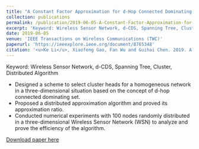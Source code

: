 ```yaml
---
title: "A Constant Factor Approximation for d-Hop Connected Dominating Set in 3-Dimensional Wireless Network"
collection: publications
permalink: /publication/2019-06-05-A-Constant-Factor-Approximation-for-d-Hop-Connected-Dominating-Set-in-3-Dimensional-Wireless-Networks
excerpt: 'Keyword: Wireless Sensor Network, d-CDS, Spanning Tree, Cluster, Distributed Algorithm'
date: 2019-06-05
venue: 'IEEE Transactions on Wireless Communications (TWC)'
paperurl: 'https://ieeexplore.ieee.org/document/8765348'
citation: '<u>Ke Li</u>, Xiaofeng Gao, Fan Wu and Guihai Chen. 2019. A Constant Factor Approximation for d-Hop Connected Dominating Set in 3-Dimensional Wireless Network. <i>IEEE Transactions on Wireless Communications (TWC)</i>, 18(9): pp. 4357-4367.'
---
```

Keyword: Wireless Sensor Network, d-CDS, Spanning Tree, Cluster, Distributed Algorithm

* Designed a scheme to select cluster heads for a homogeneous network in a three-dimensional situation based on the concept of d-hop connected dominating set.
* Proposed a distributed approximation algorithm and proved its approximation ratio.
* Conducted numerical experiments with 100 nodes randomly distributed in a three-dimensional Wireless Sensor Network (WSN) to analyze and prove the efficiency of the algorithm.

[Download paper here](https://ieeexplore.ieee.org/document/8765348)

<!--Recommended citation: <u>Ke Li</u>, Xiaofeng Gao, Fan Wu and Guihai Chen. 2019. A Constant Factor Approximation for d-Hop Connected Dominating Set in 3-Dimensional Wireless Network. <i>IEEE Transactions on Wireless Communications (TWC)</i>, 18(9): pp. 4357-4367.-->
